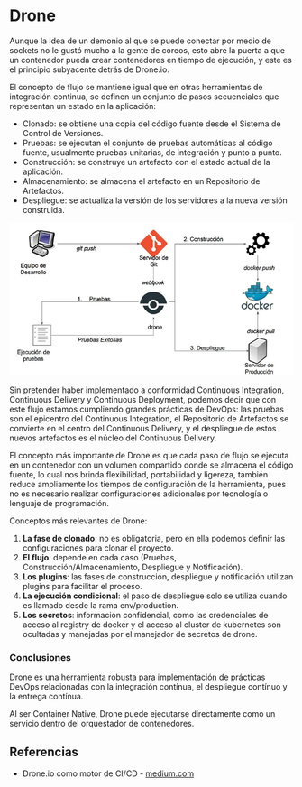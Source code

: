 # Drone
Aunque la idea de un demonio al que se puede conectar por medio de sockets no le gustó mucho a la gente de coreos, esto abre la puerta a que un contenedor pueda crear contenedores en tiempo de ejecución, y este es el principio subyacente detrás de Drone.io.

El concepto de flujo se mantiene igual que en otras herramientas de integración continua, se definen un conjunto de pasos secuenciales que representan un estado en la aplicación:

- Clonado: se obtiene una copia del código fuente desde el Sistema de Control de Versiones.
- Pruebas: se ejecutan el conjunto de pruebas automáticas al código fuente, usualmente pruebas unitarias, de integración y punto a punto.
- Construcción: se construye un artefacto con el estado actual de la aplicación.
- Almacenamiento: se almacena el artefacto en un Repositorio de Artefactos.
- Despliegue: se actualiza la versión de los servidores a la nueva versión construida.

![Flujo de CI-CD por Drone](https://github.com/sfl0r3nz05/SecDelivAutoIoT/blob/master/docs/images/Flujo%20de%20CI-CD%20por%20Drone.jpg "Flujo de CI-CD por Drone")

Sin pretender haber implementado a conformidad Continuous Integration, Continuous Delivery y Continuous Deployment, podemos decir que con este flujo estamos cumpliendo grandes prácticas de DevOps: las pruebas son el epicentro del Continuous Integration, el Repositorio de Artefactos se convierte en el centro del Continuous Delivery, y el despliegue de estos nuevos artefactos es el núcleo del Continuous Delivery.

El concepto más importante de Drone es que cada paso de flujo se ejecuta en un contenedor con un volumen compartido donde se almacena el código fuente, lo cual nos brinda flexibilidad, portabilidad y ligereza, también reduce ampliamente los tiempos de configuración de la herramienta, pues no es necesario realizar configuraciones adicionales por tecnología o lenguaje de programación.

Conceptos más relevantes de Drone:
1. **La fase de clonado**: no es obligatoria, pero en ella podemos definir las configuraciones para clonar el proyecto.
2. **El flujo**: depende en cada caso (Pruebas, Construcción/Almacenamiento, Despliegue y Notificación).
3. **Los plugins**: las fases de construcción, despliegue y notificación utilizan plugins para facilitar el proceso.
4. **La ejecución condicional**: el paso de despliegue solo se utiliza cuando es llamado desde la rama env/production.
5. **Los secretos**: información confidencial, como las credenciales de acceso al registry de docker y el acceso al cluster de kubernetes son ocultadas y manejadas por el manejador de secretos de drone.

### Conclusiones
Drone es una herramienta robusta para implementación de prácticas DevOps relacionadas con la integración contínua, el despliegue contínuo y la entrega contínua.

Al ser Container Native, Drone puede ejecutarse directamente como un servicio dentro del orquestador de contenedores.

## Referencias
- Drone.io como motor de CI/CD - [medium.com](https://medium.com/ingenier%C3%ADa-en-tranqui-finanzas/drone-io-como-motor-de-ci-cd-32a8d714320d)
